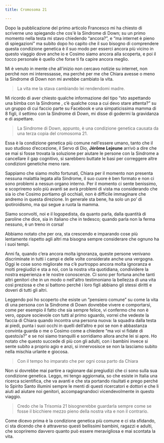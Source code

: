 ```yaml
---
title: Cromosoma 21

---
```

Dopo la pubblicazione del primo articolo Francesco mi ha chiesto di scriverne uno spiegando che cos'è la Sindrome di Down; su un primo momento nella testa mi stavo chiedendo “ancora?”, e “ma internet è pieno di spiegazioni” ma subito dopo ho capito che il suo bisogno di comprendere questa condizione genetica è il suo modo per esserci ancora più vicino in questo viaggio dove anche io e Cosimo siamo ancora alla scoperta, e poi il tocco personale è quello che forse ti fa capire ancora meglio.

Mi è venuto in mente che all'inizio non cercavo notizie su internet, non perché non mi interessasse, ma perché per me che Chiara avesse o meno la Sindrome di Down non mi avrebbe cambiato la vita.

> La vita me la stava cambiando lei rendendomi madre.

Mi ricordo di aver chiesto qualche informazione del tipo “sto aspettando una bimba con la Sindrome , c’è qualche cosa a cui devo stare attenta?” su un gruppo di cui faccio parte su Facebook e una simpaticissima mamma di 8 figli, il settimo con la Sindrome di Down, mi disse di godermi la gravidanza e di aspettare.

> La Sindrome di Down, appunto, è una condizione genetica causata da una terza copia del cromosoma 21.

Essa è la condizione genetica più comune nell'essere umano, tanto che il suo studioso d’eccezione, il Servo di Dio, **Jérôme Lejeune** arrivò a dire che se mai si fosse trovata la soluzione per aiutare le persone con la Sindrome a cancellare il gap cognitivo, si sarebbero buttate le basi per correggere altre condizioni genetiche meno rare.

Sappiamo che siamo molto fortunati, Chiara per il momento non presenta nessuna malattia legata alla Sindrome, il suo cuore è ben formato e non ci sono problemi a nessun organo interno. Per il momento ci sente benissimo, e scopriremo solo più avanti se avrà problemi di vista ma considerando che sia io che Cosimo portiamo gli occhiali, non è difficile immaginare che andremo in questa direzione. In generale sta bene, ha solo un po’ di ipotiroidismo, ma qui segue a ruota la mamma.

Siamo sconvolti, noi e il logopedista, da quanto parla, dalla quantità di paroline che dice, sia in italiano che in tedesco; quando parla non la ferma nessuno, è un treno in corsa!

Abbiamo notato che per ora, sta crescendo e imparando cose più lentamente rispetto agli altri ma bisogna sempre considerare che ognuno ha i suoi tempi.

Anni fa, quando c’era ancora molta ignoranza, queste persone venivano discriminate in tutti i campi e delle volte considerate anche una vergogna. Oggi le cose sono migliorate ma c’è purtroppo ancora molta ignoranza e molti pregiudizi e sta a noi, con la nostra vita quotidiana, condividere la nostra esperienza e le nostre conoscenze. Ci sono per fortuna anche tanti altri genitori che in un modo o nell'altro testimoniano la bellezza di una vita così preziosa e che si battono perché i loro figli abbiano gli stessi diritti e doveri di tutti gli altri.

Leggendo poi ho scoperto che esiste un “pensiero comune” su come la vita di una persona con la Sindrome di Down dovrebbe vivere e comportarsi, come per esempio il fatto che sia sempre felice, vi confermo che non è vero, oppure socievole con tutti al primo sguardo, vorrei che vedeste la faccia di Chiara quando incontra una persona nuova: la squadra dalla testa ai piedi, punta i suoi occhi in quelli dell’altro e poi se non è abbastanza convinta guarda o me o Cosimo come a chiedere “ma voi vi fidate di questo/a?” e se noi siamo tranquilli e sorridiamo allora anche lei si apre. Ho notato che questo succede di più con gli adulti, con i bambini invece si sente subito a proprio agio e anzi, si innervosisce se non la lasciamo subito nella mischia urlante e giocosa.

> Con il tempo ho imparato che per ogni cosa parto da Chiara

Non si dovrebbe mai partire a ragionare dai pregiudizi che ci sono sulla sua condizione genetica. Leggo, mi tengo aggiornata, so che esiste in Italia una ricerca scientifica, che va avanti e che sta portando risultati e prego perché lo Spirito Santo illumini sempre le menti di questi ricercatori e dottori e che li aiuti ad aiutare noi genitori, accompagnandoci vicendevolmente in questo viaggio.

> Credo che la Trisomia 21 bisognerebbe guardarla sempre come se fosse il bicchiere mezzo pieno della nostra vita e non il contrario. 

Come dicevo prima è la condizione genetica più comune e ci sta sfidando, ci sta dicendo che è attraverso questi bellissimi bambini, ragazzi e adulti, che scopriremo davvero quanto può essere meravigliosa e mai scontata la vita.